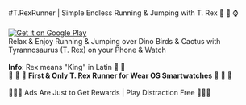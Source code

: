 #T.RexRunner | Simple Endless Running &amp; Jumping with T. Rex 🦖 📱 ⌚ <br/>
<br/>
<a href='https://play.google.com/store/apps/details?id=net.geekstools.trexrunner&pcampaignid=MKT-Other-global-all-co-prtnr-py-PartBadge-Mar2515-1'><img alt='Get it on Google Play' src='https://play.google.com/intl/en_gb/badges/images/generic/en_badge_web_generic.png'/></a>
<br />
Relax & Enjoy Running & Jumping over Dino Birds & Cactus with Tyrannosaurus (T. Rex) on your Phone & Watch
<br/>
<br/>
<b>Info</b>: Rex means "King" in Latin 🦖 👑
<br/>
🔅 🔅 🔆 <b>First & Only T. Rex Runner for Wear OS Smartwatches</b> 🔆 🔅 🔅
<br/>
<br/>
💎💎💎 Ads Are Just to Get Rewards | Play Distraction Free 💎💎💎
